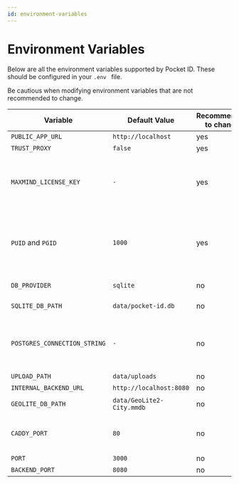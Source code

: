 ```yaml
---
id: environment-variables
---
```


# Environment Variables

Below are all the environment variables supported by Pocket ID. These should be configured in your `.env ` file. 

Be cautious when modifying environment variables that are not recommended to change.

| Variable                     | Default Value             | Recommended to change | Description                                                                                                                                                                                                                                                                                                                                                               |
| ---------------------------- | ------------------------- | --------------------- | ------------------------------------------------------------------------------------------------------------------------------------------------------------------------------------------------------------------------------------------------------------------------------------------------------------------------------------------------------------------------- |
| `PUBLIC_APP_URL`             | `http://localhost`        | yes                   | The URL where you will access the app.                                                                                                                                                                                                                                                                                                                                    |
| `TRUST_PROXY`                | `false`                   | yes                   | Whether the app is behind a reverse proxy.                                                                                                                                                                                                                                                                                                                                |
| `MAXMIND_LICENSE_KEY`        | `-`                       | yes                   | License Key for the GeoLite2 Database. The license key is required to retrieve the geographical location of IP addresses in the audit log. If the key is not provided, IP locations will be marked as "unknown." You can obtain a license key for free [here](https://www.maxmind.com/en/geolite2/signup).                                                                |
| `PUID` and `PGID`            | `1000`                    | yes                   | The user and group ID of the user who should run Pocket ID inside the Docker container and owns the files that are mounted with the volume. You can get the `PUID` and `GUID` of your user on your host machine by using the command `id`. For more information see [this article](https://docs.linuxserver.io/general/understanding-puid-and-pgid/#using-the-variables). |
| `DB_PROVIDER`                | `sqlite`                  | no                    | The database provider you want to use. Currently `sqlite` and `postgres` are supported.                                                                                                                                                                                                                                                                                   |
| `SQLITE_DB_PATH`             | `data/pocket-id.db`       | no                    | The path to the SQLite database. This gets ignored if you didn't set `DB_PROVIDER` to `sqlite`.                                                                                                                                                                                                                                                                           |
| `POSTGRES_CONNECTION_STRING` | `-`                       | no                    | The connection string to your Postgres database. This gets ignored if you didn't set `DB_PROVIDER` to `postgres`. A connection string can look like this: `postgresql://user:password@host:5432/pocket-id`.                                                                                                                                                               |
| `UPLOAD_PATH`                | `data/uploads`            | no                    | The path where the uploaded files are stored.                                                                                                                                                                                                                                                                                                                             |
| `INTERNAL_BACKEND_URL`       | `http://localhost:8080`   | no                    | The URL where the backend is accessible.                                                                                                                                                                                                                                                                                                                                  |
| `GEOLITE_DB_PATH`            | `data/GeoLite2-City.mmdb` | no                    | The path where the GeoLite2 database should be stored.                                                                                                                                                                                                                                                                                                                    |
| `CADDY_PORT`                 | `80`                      | no                    | The port on which Caddy should listen. Caddy is only active inside the Docker container. If you want to change the exposed port of the container then you sould change this variable.                                                                                                                                                                                     |
| `PORT`                       | `3000`                    | no                    | The port on which the frontend should listen.                                                                                                                                                                                                                                                                                                                             |
| `BACKEND_PORT`               | `8080`                    | no                    | The port on which the backend should listen                                                                                                                                                                                                                                                                                                                                                                                                                                                         |                                                                                                                                                                                                                                                                                                            |
